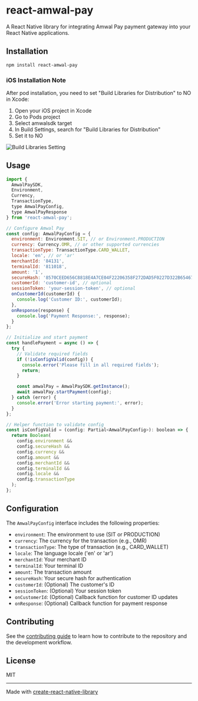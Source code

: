 # react-amwal-pay

A React Native library for integrating Amwal Pay payment gateway into your React Native applications.

## Installation

```sh
npm install react-amwal-pay
```

### iOS Installation Note

After pod installation, you need to set "Build Libraries for Distribution" to NO in Xcode:

1. Open your iOS project in Xcode
2. Go to Pods project
3. Select amwalsdk target
4. In Build Settings, search for "Build Libraries for Distribution"
5. Set it to NO

![Build Libraries Setting](./docs/images/build-libraries-setting.png)

## Usage

```js
import {
  AmwalPaySDK,
  Environment,
  Currency,
  TransactionType,
  type AmwalPayConfig,
  type AmwalPayResponse
} from 'react-amwal-pay';

// Configure Amwal Pay
const config: AmwalPayConfig = {
  environment: Environment.SIT, // or Environment.PRODUCTION
  currency: Currency.OMR, // or other supported currencies
  transactionType: TransactionType.CARD_WALLET,
  locale: 'en', // or 'ar'
  merchantId: '84131',
  terminalId: '811018',
  amount: '1',
  secureHash: '8570CEED656C8818E4A7CE04F22206358F272DAD5F0227D322B654675ABF8F83',
  customerId: 'customer-id', // optional
  sessionToken: 'your-session-token', // optional
  onCustomerId(customerId) {
    console.log('Customer ID:', customerId);
  },
  onResponse(response) {
    console.log('Payment Response:', response);
  }
};

// Initialize and start payment
const handlePayment = async () => {
  try {
    // Validate required fields
    if (!isConfigValid(config)) {
      console.error('Please fill in all required fields');
      return;
    }

    const amwalPay = AmwalPaySDK.getInstance();
    await amwalPay.startPayment(config);
  } catch (error) {
    console.error('Error starting payment:', error);
  }
};

// Helper function to validate config
const isConfigValid = (config: Partial<AmwalPayConfig>): boolean => {
  return Boolean(
    config.environment &&
    config.secureHash &&
    config.currency &&
    config.amount &&
    config.merchantId &&
    config.terminalId &&
    config.locale &&
    config.transactionType
  );
};
```

## Configuration

The `AmwalPayConfig` interface includes the following properties:

- `environment`: The environment to use (SIT or PRODUCTION)
- `currency`: The currency for the transaction (e.g., OMR)
- `transactionType`: The type of transaction (e.g., CARD_WALLET)
- `locale`: The language locale ('en' or 'ar')
- `merchantId`: Your merchant ID
- `terminalId`: Your terminal ID
- `amount`: The transaction amount
- `secureHash`: Your secure hash for authentication
- `customerId`: (Optional) The customer's ID
- `sessionToken`: (Optional) Your session token
- `onCustomerId`: (Optional) Callback function for customer ID updates
- `onResponse`: (Optional) Callback function for payment response

## Contributing

See the [contributing guide](CONTRIBUTING.md) to learn how to contribute to the repository and the development workflow.

## License

MIT

---

Made with [create-react-native-library](https://github.com/callstack/react-native-builder-bob)
